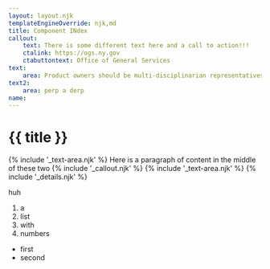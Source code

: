 ```yaml
---
layout: layout.njk
templateEngineOverride: njk,md
title: Component INdex
callout: 
    text: There is some different text here and a call to action!!!
    ctalink: https://ogs.ny.gov
    ctabuttontext: Office of General Services
text:
    area: Product owners should be multi-disciplinarian representatives of content, design, UX, engineering, and strategy. Effective product owners have experience in all these areas (and more) and are able to blend diverse backgrounds into a well organized framework that models success for the team they work within. 
text2:
    area: perp a derp 
name: 
---
```

# {{ title }}
{% include '_text-area.njk' %}
Here is a paragraph of content in the middle of these two
{% include '_callout.njk' %}
{% include '_text-area.njk' %} 
{% include '_details.njk' %}



huh

1. a
2. list
3. with
4. numbers

- first
- second 
